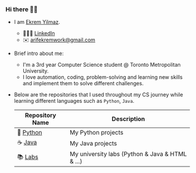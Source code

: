 ### Hi there 👋🏻

- I am [Ekrem Yilmaz](https://www.instagram.com/by_aekrem/).
  * 🧑🏻‍💼 [LinkedIn](https://www.linkedin.com/in/ekrem-yilmaz-110940219/)
  * ✉️ arifekremwork@gmail.com

- Brief intro about me:
  * I'm a 3rd year Computer Science student @ Toronto Metropolitan University.
  * I love automation, coding, problem-solving and learning new skills and implement them to solve different challenges.
    
- Below are the repositories that I used throughout my CS journey while learning different languages such as `Python`, `Java`.

  | Repository Name | Description  |
  | ------ | ------ |
  | 🐍 [Python](https://github.com/arifekrem/Python) | My Python projects |
  | ☕️ [Java](https://github.com/arifekrem/Java) | My Java projects |
  | 📚 [Labs](https://github.com/arifekrem/Labs) | My university labs (Python & Java & HTML & ...)|
